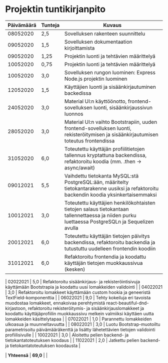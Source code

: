 # Projektin tuntikirjanpito

| Päivämäärä | Tunteja | Kuvaus |
| ---------- | ------- | ------ |
| 08052020 | 2,5 | Sovelluksen rakenteen suunnittelu |
| 09052020 | 1,5 | Sovelluksen dokumentaation kirjoittamista |
| 09052020 | 1,25 | Projektin luonti ja tehtävien määrittelyä |
| 10052020 | 0,75 | Projektin luonti ja tehtävien määrittelyä |
| 10052020 | 3,0 | Sovelluksen rungon luominen: Express Node.js projektin luominen |
| 12052020 | 1,5 | Käyttäjien luonti ja sisäänkirjautuminen backedissa |
| 24052020 | 3,0 | Material UI:n käyttöönotto, frontend-sovelluksen luonti, sisäänkirjaussivun luonnos |
| 28052020 | 3,0 | Material UI:n vaihto Bootstrapiin, uuden frontend-sovelluksen luonti, rekisteröitymisen ja sisäänkirjautumisen toteutus frontendissa |
| 31052020 | 6,0 | Toteutettu käyttäjän profiilitietojen tallennus kryptattuna backendissa, refaktoroitu koodia (mm. .then -> async/await) |
| 09012021 | 5,5 | Vaihdettu tietokanta MySQL:stä PostgreSQL:ään, määritelty tietokantarakenne uusiksi ja refaktoroitu backendin koodia yksinkertaisemmaksi |
| 10012021 | 3,0 | Toteutettu käyttäjien henkilökohtaisten tietojen salaus tietokantaan tallennettaessa ja niiden purku luettaessa PostgreSQLn ja Sequelizen avulla |
| 20012021 | 6,0 | Toteutettu käyttäjän tietojen päivitys backendissa, refaktoroitu backendia ja tutustuttu uudelleen frontendin koodiin |
| 31012021 | 6,0 | Refaktoroitu frontendia ja koodattu käyttäjän tietojen muokkaussivua (kesken) |

| 02022021 | 5,0 | Refaktoroitu sisäänkirjaus- ja rekisteröintisivuja käyttämään Bootstrapia ja koodattu uusi lomakkeiden validointi |
| 04022021 | 3,0 | Refaktoroitu lomakkeet käyttämään custom hookia ja geneeristä TextField-komponenttia |
| 06022021 | 9,0 | Tehty kokeiluja eri tavoista muodostaa lomakkeet, ennakoivaa perehtymistä react-beautiful-dnd-kirjastoon, refaktoroitu rekisteröitymis- ja sisäänkirjauslomakkeet ja koodattu käyttäjäprofiilin muokkaussivu melkein valmiiksi käyttäen uutta lomakkeiden käsittelytapaa |
| 07022021 | 1,0 | Parannettu lomakkeiden ulkoasua ja muunneltavuutta |
| 08022021 | 3,0 | Luotu Bootstrap-muotoiltu parametrisoitu päivämääräkenttä ja lisätty lähetettävien tietojen validointi profiilisivulle |
| 10022021 | 3,0 | Aloitettu pelien backend- ja tietokantatoteutuksen koodaus |
| 11022021 | 2,0 | Jatkettu pelien backend- ja tietokantatoteutuksen koodausta |


| **Yhteensä** | **69,0** | |

